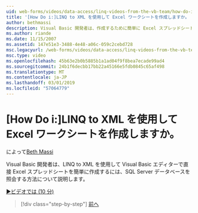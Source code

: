 ```yaml
---
uid: web-forms/videos/data-access/linq-videos-from-the-vb-team/how-do-i-create-excel-spreadsheets-using-linq-to-xml
title: '[How Do i:]LINQ to XML を使用して Excel ワークシートを作成しますか。 | Microsoft Docs'
author: bethmassi
description: Visual Basic 開発者は、作成するために簡単に Excel スプレッドシート、Visual Basic エディターで直接ご自分の SQL Server データベースを照会する方法について説明します.
ms.author: riande
ms.date: 11/15/2007
ms.assetid: 147e51e3-3488-4e48-a06c-059c2cebd728
msc.legacyurl: /web-forms/videos/data-access/linq-videos-from-the-vb-team/how-do-i-create-excel-spreadsheets-using-linq-to-xml
msc.type: video
ms.openlocfilehash: 45b63e2b0b5885b1a1ad04f9f8bea7ecade99ad4
ms.sourcegitcommit: 24b1f6decbb17bb22a45166e5fdb0845c65af498
ms.translationtype: MT
ms.contentlocale: ja-JP
ms.lasthandoff: 03/01/2019
ms.locfileid: "57064779"
---
```

<a name="how-do-i-create-excel-spreadsheets-using-linq-to-xml"></a>[How Do i:]LINQ to XML を使用して Excel ワークシートを作成しますか。
====================
によって[Beth Massi](https://github.com/bethmassi)

Visual Basic 開発者は、LINQ to XML を使用して Visual Basic エディターで直接 Excel スプレッドシートを簡単に作成するには、SQL Server データベースを照会する方法について説明します。

[&#9654;ビデオでは (10 分)](https://channel9.msdn.com/Blogs/ASP-NET-Site-Videos/how-do-i-create-excel-spreadsheets-using-linq-to-xml)

> [!div class="step-by-step"]
> [前へ](how-do-i-create-xml-documents-from-sql-data.md)
